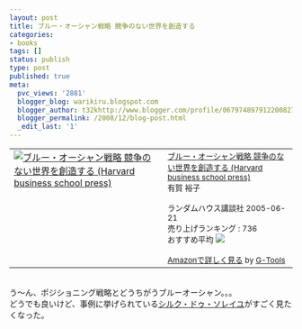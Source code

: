 ```yaml
---
layout: post
title: ブルー・オーシャン戦略 競争のない世界を創造する
categories:
- books
tags: []
status: publish
type: post
published: true
meta:
  pvc_views: '2881'
  blogger_blog: warikiru.blogspot.com
  blogger_author: t32khttp://www.blogger.com/profile/06797489791220082722noreply@blogger.com
  blogger_permalink: /2008/12/blog-post.html
  _edit_last: '1'
---
```

<table border="0" cellpadding="5"><tbody><tr><td valign="top"><a href="http://www.amazon.co.jp/exec/obidos/ASIN/4270000708/warikiru-22/ref=nosim/" target="_blank"><img src="http://ecx.images-amazon.com/images/I/51QD4635Z6L._SL160_.jpg" alt="ブルー・オーシャン戦略 競争のない世界を創造する (Harvard business school press)" border="0" /></a></td><td valign="top"><span style="font-size:85%;"><a href="http://www.amazon.co.jp/%E3%83%96%E3%83%AB%E3%83%BC%E3%83%BB%E3%82%AA%E3%83%BC%E3%82%B7%E3%83%A3%E3%83%B3%E6%88%A6%E7%95%A5-%E7%AB%B6%E4%BA%89%E3%81%AE%E3%81%AA%E3%81%84%E4%B8%96%E7%95%8C%E3%82%92%E5%89%B5%E9%80%A0%E3%81%99%E3%82%8B-Harvard-business-school/dp/4270000708%3FSubscriptionId%3D15SMZCTB9V8NGR2TW082%26tag%3Dwarikiru-22%26linkCode%3Dxm2%26camp%3D2025%26creative%3D165953%26creativeASIN%3D4270000708" target="_blank">ブルー・オーシャン戦略 競争のない世界を創造する (Harvard business school press)</a><img src="http://www.assoc-amazon.jp/e/ir?t=warikiru-22&amp;l=ur2&amp;o=9" alt="" border="0" height="1" width="1" /><br />有賀 裕子<br /><br />ランダムハウス講談社  2005-06-21<br />売り上げランキング : 736<br />おすすめ平均  <img src="http://g-images.amazon.com/images/G/01/detail/stars-4-0.gif" /><br /><br /><a href="http://www.amazon.co.jp/%E3%83%96%E3%83%AB%E3%83%BC%E3%83%BB%E3%82%AA%E3%83%BC%E3%82%B7%E3%83%A3%E3%83%B3%E6%88%A6%E7%95%A5-%E7%AB%B6%E4%BA%89%E3%81%AE%E3%81%AA%E3%81%84%E4%B8%96%E7%95%8C%E3%82%92%E5%89%B5%E9%80%A0%E3%81%99%E3%82%8B-Harvard-business-school/dp/4270000708%3FSubscriptionId%3D15SMZCTB9V8NGR2TW082%26tag%3Dwarikiru-22%26linkCode%3Dxm2%26camp%3D2025%26creative%3D165953%26creativeASIN%3D4270000708" target="_blank">Amazonで詳しく見る</a> </span><span style="font-size:85%;">by <a href="http://www.goodpic.com/mt/aws/index.html">G-Tools</a></span></td></tr></tbody></table><br />う〜ん、ポジショニング戦略とどうちがうブルーオーシャン。。。<br />どうでも良いけど、事例に挙げられている<a href="http://www.zed.co.jp/home.php">シルク・ドゥ・ソレイユ</a>がすごく見たくなった。
